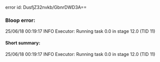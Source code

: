 error id: DusfjZ32nvkb/GbnrDWD3A==
### Bloop error:

25/06/18 00:19:17 INFO Executor: Running task 0.0 in stage 12.0 (TID 11)
#### Short summary: 

25/06/18 00:19:17 INFO Executor: Running task 0.0 in stage 12.0 (TID 11)